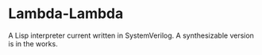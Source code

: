 Lambda-Lambda
==========
A Lisp interpreter current written in SystemVerilog. A synthesizable version is in the works.


